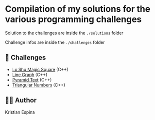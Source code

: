 # Compilation of my solutions for the various programming challenges
Solution to the challenges are inside the `./solutions` folder

Challenge infos are inside the `./challenges` folder

## 🚀 Challenges
- [Lo Shu Magic Square](https://www.facebook.com/DailyCodesLang/photos/a.2577306715626298/2857101104313523/?type=3&theater) (C++)
- [Line Graph](https://www.facebook.com/DailyCodesLang/photos/a.2577306715626298/2853332161357084/?type=3&theater) (C++)
- [Pyramid Text](https://www.facebook.com/DailyCodesLang/photos/a.2577306715626298/2853329368024030/?type=3&theater) (C++)
- [Triangular Numbers](https://www.facebook.com/DailyCodesLang/photos/a.2577306715626298/2829159023774398/?type=3&theater) (C++)

## 🖐🏻 Author
Kristian Espina